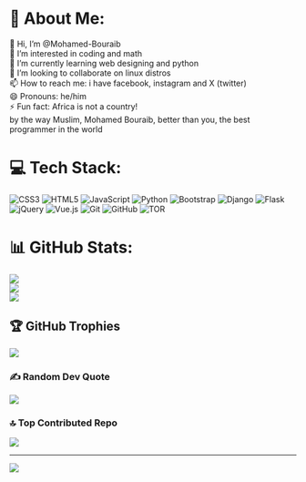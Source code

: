# 💫 About Me:
👋 Hi, I’m @Mohamed-Bouraib<br>👀 I’m interested in coding and math<br>🌱 I’m currently learning web designing and python<br>💞️ I’m looking to collaborate on linux distros<br>📫 How to reach me: i have facebook, instagram and X (twitter)<br>😄 Pronouns: he/him<br>⚡ Fun fact: Africa is not a country!<br>by the way Muslim, Mohamed Bouraib, better than you, the best programmer in the world


# 💻 Tech Stack:
![CSS3](https://img.shields.io/badge/css3-%231572B6.svg?style=for-the-badge&logo=css3&logoColor=white) ![HTML5](https://img.shields.io/badge/html5-%23E34F26.svg?style=for-the-badge&logo=html5&logoColor=white) ![JavaScript](https://img.shields.io/badge/javascript-%23323330.svg?style=for-the-badge&logo=javascript&logoColor=%23F7DF1E) ![Python](https://img.shields.io/badge/python-3670A0?style=for-the-badge&logo=python&logoColor=ffdd54) ![Bootstrap](https://img.shields.io/badge/bootstrap-%238511FA.svg?style=for-the-badge&logo=bootstrap&logoColor=white) ![Django](https://img.shields.io/badge/django-%23092E20.svg?style=for-the-badge&logo=django&logoColor=white) ![Flask](https://img.shields.io/badge/flask-%23000.svg?style=for-the-badge&logo=flask&logoColor=white) ![jQuery](https://img.shields.io/badge/jquery-%230769AD.svg?style=for-the-badge&logo=jquery&logoColor=white) ![Vue.js](https://img.shields.io/badge/vue.js-%2335495e.svg?style=for-the-badge&logo=vuedotjs&logoColor=%234FC08D) ![Git](https://img.shields.io/badge/git-%23F05033.svg?style=for-the-badge&logo=git&logoColor=white) ![GitHub](https://img.shields.io/badge/github-%23121011.svg?style=for-the-badge&logo=github&logoColor=white) ![TOR](https://img.shields.io/badge/tor-%237E4798.svg?style=for-the-badge&logo=tor-project&logoColor=white)
# 📊 GitHub Stats:
![](https://github-readme-stats.vercel.app/api?username=Mohamed-Bouraib&theme=dark&hide_border=false&include_all_commits=false&count_private=false)<br/>
![](https://github-readme-streak-stats.herokuapp.com/?user=Mohamed-Bouraib&theme=dark&hide_border=false)<br/>
![](https://github-readme-stats.vercel.app/api/top-langs/?username=Mohamed-Bouraib&theme=dark&hide_border=false&include_all_commits=false&count_private=false&layout=compact)

## 🏆 GitHub Trophies
![](https://github-profile-trophy.vercel.app/?username=Mohamed-Bouraib&theme=radical&no-frame=false&no-bg=true&margin-w=4)

### ✍️ Random Dev Quote
![](https://quotes-github-readme.vercel.app/api?type=horizontal&theme=radical)

### 🔝 Top Contributed Repo
![](https://github-contributor-stats.vercel.app/api?username=Mohamed-Bouraib&limit=5&theme=dark&combine_all_yearly_contributions=true)

---
[![](https://visitcount.itsvg.in/api?id=Mohamed-Bouraib&icon=0&color=0)](https://visitcount.itsvg.in)

<!-- Proudly created with GPRM ( https://gprm.itsvg.in ) -->
